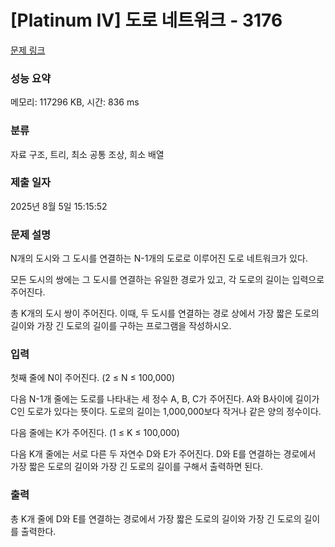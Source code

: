 # [Platinum IV] 도로 네트워크 - 3176 

[문제 링크](https://www.acmicpc.net/problem/3176) 

### 성능 요약

메모리: 117296 KB, 시간: 836 ms

### 분류

자료 구조, 트리, 최소 공통 조상, 희소 배열

### 제출 일자

2025년 8월 5일 15:15:52

### 문제 설명

<p>N개의 도시와 그 도시를 연결하는 N-1개의 도로로 이루어진 도로 네트워크가 있다. </p>

<p>모든 도시의 쌍에는 그 도시를 연결하는 유일한 경로가 있고, 각 도로의 길이는 입력으로 주어진다.</p>

<p>총 K개의 도시 쌍이 주어진다. 이때, 두 도시를 연결하는 경로 상에서 가장 짧은 도로의 길이와 가장 긴 도로의 길이를 구하는 프로그램을 작성하시오.</p>

### 입력 

 <p>첫째 줄에 N이 주어진다. (2 ≤ N ≤ 100,000)</p>

<p>다음 N-1개 줄에는 도로를 나타내는 세 정수 A, B, C가 주어진다. A와 B사이에 길이가 C인 도로가 있다는 뜻이다. 도로의 길이는 1,000,000보다 작거나 같은 양의 정수이다.</p>

<p>다음 줄에는 K가 주어진다. (1 ≤ K ≤ 100,000)</p>

<p>다음 K개 줄에는 서로 다른 두 자연수 D와 E가 주어진다. D와 E를 연결하는 경로에서 가장 짧은 도로의 길이와 가장 긴 도로의 길이를 구해서 출력하면 된다.</p>

### 출력 

 <p>총 K개 줄에 D와 E를 연결하는 경로에서 가장 짧은 도로의 길이와 가장 긴 도로의 길이를 출력한다.</p>

